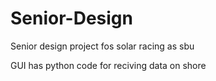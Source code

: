 # Senior-Design
Senior design project fos solar racing as sbu

GUI has python code for reciving data on shore

